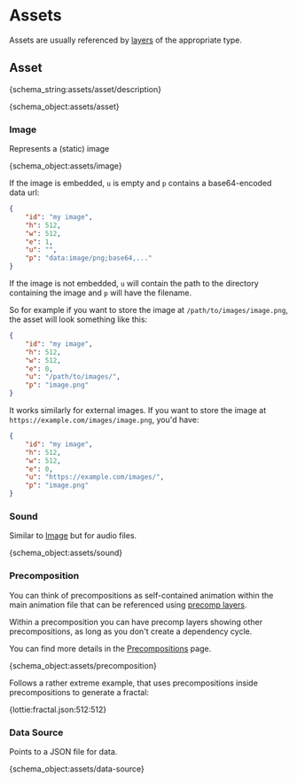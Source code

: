 # Assets

Assets are usually referenced by [layers](layers.md) of the appropriate type.

<h2 id="asset">Asset</h2>

{schema_string:assets/asset/description}

{schema_object:assets/asset}


### Image

Represents a (static) image

{schema_object:assets/image}

If the image is embedded, `u` is empty and `p` contains a base64-encoded data url:

```json
{
    "id": "my image",
    "h": 512,
    "w": 512,
    "e": 1,
    "u": "",
    "p": "data:image/png;base64,..."
}
```

If the image is not embedded,
`u` will contain the path to the directory containing the image
and `p` will have the filename.

So for example if you want to store the image at `/path/to/images/image.png`,
the asset will look something like this:

```json
{
    "id": "my image",
    "h": 512,
    "w": 512,
    "e": 0,
    "u": "/path/to/images/",
    "p": "image.png"
}
```

It works similarly for external images.
If you want to store the image at `https://example.com/images/image.png`, you'd have:

```json
{
    "id": "my image",
    "h": 512,
    "w": 512,
    "e": 0,
    "u": "https://example.com/images/",
    "p": "image.png"
}
```

### Sound

Similar to [Image](#image) but for audio files.

{schema_object:assets/sound}


### Precomposition

You can think of precompositions as self-contained animation within the
main animation file that can be referenced using [precomp layers](layers.md#precomposition-layer).

Within a precomposition you can have precomp layers showing other precompositions,
as long as you don't create a dependency cycle.

You can find more details in the [Precompositions](breakdown/precomps.md) page.

{schema_object:assets/precomposition}

Follows a rather extreme example, that uses precompositions inside precompositions to generate a fractal:

{lottie:fractal.json:512:512}


### Data Source

Points to a JSON file for data.

{schema_object:assets/data-source}
